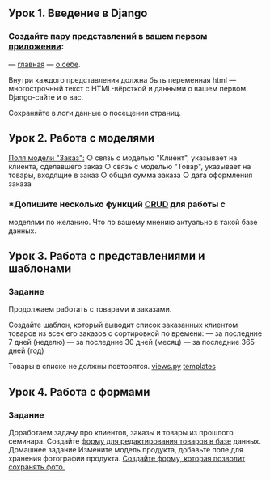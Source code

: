 ## Урок 1. Введение в Django
### Создайте пару представлений в вашем первом [приложении](https://github.com/LightlanaDr/Django_GB_23/tree/7776098ee717d5f53b3b66f3811c2344dc2d3630/myprojectgb/myapp_sem1):
— [главная](https://github.com/LightlanaDr/Django_GB_23/blob/7776098ee717d5f53b3b66f3811c2344dc2d3630/myprojectgb/myapp_sem1/views.py)
— [о себе](https://github.com/LightlanaDr/Django_GB_23/blob/7776098ee717d5f53b3b66f3811c2344dc2d3630/myprojectgb/myapp_sem1/views.py).

Внутри каждого представления должна быть переменная html — многострочный текст с HTML-вёрсткой и данными о вашем первом Django-сайте и о вас.

Сохраняйте в логи данные о посещении страниц.

## Урок 2. Работа с моделями
 [Поля модели "Заказ":](https://github.com/LightlanaDr/Django_GB_23/blob/master/myprojectgb/myapp_shop/models.py)
○ связь с моделью "Клиент", указывает на клиента,
сделавшего заказ
○ связь с моделью "Товар", указывает на товары,
входящие в заказ
○ общая сумма заказа
○ дата оформления заказа
### *Допишите несколько функций [CRUD](https://github.com/LightlanaDr/Django_GB_23/tree/master/myprojectgb/myapp_shop/management) для работы с
моделями по желанию. Что по вашему мнению актуально в
такой базе данных.
 

## Урок 3. Работа с представлениями и шаблонами
### Задание
Продолжаем работать с товарами и заказами.

Создайте шаблон, который выводит список заказанных клиентом товаров из всех его заказов с сортировкой по времени:
— за последние 7 дней (неделю)
— за последние 30 дней (месяц)
— за последние 365 дней (год)

Товары в списке не должны повторятся.
[views.py](https://github.com/LightlanaDr/Django_GB_23/blob/master/myprojectgb/myapp_shop/views.py)
[templates](https://github.com/LightlanaDr/Django_GB_23/tree/master/myprojectgb/myapp_shop/templates/myapp_shop)

## Урок 4. Работа с формами
### Задание
Доработаем задачу про клиентов, заказы и товары из
прошлого семинара.
Создайте [форму для редактирования товаров в базе](https://github.com/LightlanaDr/Django_GB_23/blob/master/myprojectgb/myapp_shop/forms.py)
данных.
Домашнее задание
Измените модель продукта, добавьте поле для хранения
фотографии продукта.
[Создайте форму, которая позволит сохранять фото.](https://github.com/LightlanaDr/Django_GB_23/blob/master/myprojectgb/myapp_shop/forms.py)
